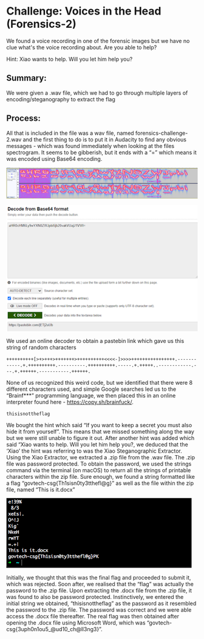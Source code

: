 # Challenge: Voices in the Head (Forensics-2)
We found a voice recording in one of the forensic images but we have no clue what's the voice recording about. Are you able to help?

Hint:
Xiao wants to help. Will you let him help you?

## Summary: 
We were given a .wav file, which we had to go through multiple layers of encoding/steganography to extract the flag

## Process:
All that is included in the file was a wav file, named forensics-challenge-2.wav and the first thing to do is to put it in Audacity to find any obvious messages - which was found immediately when looking at the files spectrogram. It seems to be gibberish, but it ends with a “=” which means it was encoded using Base64 encoding. 

![for-1](https://github.com/BunchOfBytes/STF-2020/blob/main/Forensics/foren1.png)

![for-2](https://github.com/BunchOfBytes/STF-2020/blob/main/Forensics/foren2.png)

We used an online decoder to obtain a pastebin link which gave us this string of random characters

`````````
++++++++++[>+>+++>+++++++>++++++++++<<<<-]>>>>++++++++++++++++.------------.+.++++++++++.----------.++++++++++.-----.+.+++++..------------.---.+.++++++.-----------.++++++.
`````````

None of us recognized this weird code, but we identified that there were 8 different characters used, and simple Google searches led us to the “Brainf***” programming language, we then placed this in an online interpreter found here - https://copy.sh/brainfuck/.

`````````
thisisnottheflag
`````````

We bought the hint which said “If you want to keep a secret you must also hide it from yourself”. This means that we missed something along the way but we were still unable to figure it out. After another hint was added which said “Xiao wants to help. Will you let him help you?, we deduced that the ‘Xiao’ the hint was referring to was the Xiao Steganographic Extractor. Using the Xiao Extractor, we extracted a .zip file from the .wav file. The .zip file was password protected. To obtain the password, we used the strings command via the terminal (on macOS) to return all the strings of printable characters within the zip file. Sure enough, we found a string formatted like a flag “govtech-csg{Th1sisn0ty3tthefl@g}” as well as the file within the zip file, named “This is it.docx”

![for-3](https://github.com/BunchOfBytes/STF-2020/blob/main/Forensics/foren3.png)

Initially, we thought that this was the final flag and proceeded to submit it, which was rejected. Soon after, we realised that the “flag” was actually the password to the .zip file. Upon extracting the .docx file from the .zip file, it was found to also be password protected. Instinctively, we entered the initial string we obtained, “thisisnottheflag” as the password as it resembled the password to the .zip file. The password was correct and we were able access the .docx file thereafter. The real flag was then obtained after opening the .docx file using Microsoft Word, which was “govtech-csg{3uph0n1ou5_@ud10_ch@ll3ng3}”.

